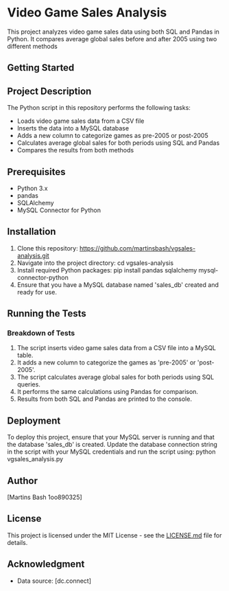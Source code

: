 # Video Game Sales Analysis

This project analyzes video game sales data using both SQL and Pandas in Python. It compares average global sales before and after 2005 using two different methods

## Getting Started

## Project Description

The Python script in this repository performs the following tasks:
- Loads video game sales data from a CSV file
- Inserts the data into a MySQL database
- Adds a new column to categorize games as pre-2005 or post-2005
- Calculates average global sales for both periods using SQL and Pandas
- Compares the results from both methods

## Prerequisites

- Python 3.x
- pandas
- SQLAlchemy
- MySQL Connector for Python

## Installation

1. Clone this repository: https://github.com/martinsbash/vgsales-analysis.git
2. Navigate into the project directory: cd vgsales-analysis
3. Install required Python packages: pip install pandas sqlalchemy mysql-connector-python
4. Ensure that you have a MySQL database named 'sales_db' created and ready for use.

## Running the Tests

### Breakdown of Tests

1. The script inserts video game sales data from a CSV file into a MySQL table.
2. It adds a new column to categorize the games as 'pre-2005' or 'post-2005'.
3. The script calculates average global sales for both periods using SQL queries.
4. It performs the same calculations using Pandas for comparison.
5. Results from both SQL and Pandas are printed to the console.

## Deployment

To deploy this project, ensure that your MySQL server is running and that the database 'sales_db' is created. Update the database connection string in the script with your MySQL credentials and run the script using: python vgsales_analysis.py

## Author

[Martins Bash 1oo890325]

## License

This project is licensed under the MIT License - see the [LICENSE.md](LICENSE.md) file for details.

## Acknowledgment

- Data source: [dc.connect]
